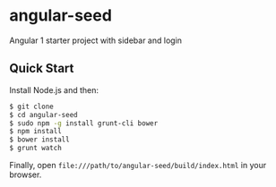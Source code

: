 # angular-seed
Angular 1 starter project with sidebar and login

## Quick Start

Install Node.js and then:

```sh
$ git clone
$ cd angular-seed
$ sudo npm -g install grunt-cli bower
$ npm install
$ bower install
$ grunt watch
```

Finally, open `file:///path/to/angular-seed/build/index.html` in your browser.
